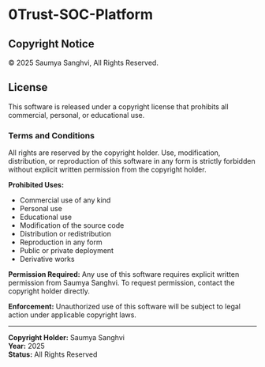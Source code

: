 # 0Trust-SOC-Platform

## Copyright Notice

© 2025 Saumya Sanghvi, All Rights Reserved.

## License

This software is released under a copyright license that prohibits all commercial, personal, or educational use.

### Terms and Conditions

All rights are reserved by the copyright holder. Use, modification, distribution, or reproduction of this software in any form is strictly forbidden without explicit written permission from the copyright holder.

**Prohibited Uses:**
- Commercial use of any kind
- Personal use
- Educational use
- Modification of the source code
- Distribution or redistribution
- Reproduction in any form
- Public or private deployment
- Derivative works

**Permission Required:**
Any use of this software requires explicit written permission from Saumya Sanghvi. To request permission, contact the copyright holder directly.

**Enforcement:**
Unauthorized use of this software will be subject to legal action under applicable copyright laws.

---

**Copyright Holder:** Saumya Sanghvi  
**Year:** 2025  
**Status:** All Rights Reserved
